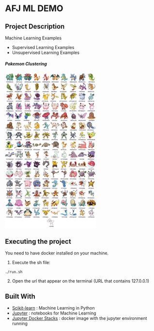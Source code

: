 # AFJ ML DEMO

## Project Description

Machine Learning Examples

* Supervised Learning Examples
* Unsupervised Learning Examples

##### Pokemon Clustering

<img src="unsupervised_learning/clustering/151pokemons.jpg" width=300 />


## Executing the project

You need to have docker installed on your machine.

1. Execute the sh file:
```
./run.sh
```

2. Open the url that appear on the terminal (URL that contains 127.0.0.1)


## Built With
* [Scikit-learn](https://scikit-learn.org/) : Machine Learning in Python
* [Jupyter](https://jupyter.org/) : notebooks for Machine Learning
* [Jupyter Docker Stacks](https://github.com/jupyter/docker-stacks) : docker image with the jupyter environment running

